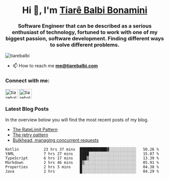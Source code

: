

<h1 align="center">Hi 👋, I'm <a href="https://tiarebalbi.com?utm_source=github&utm_medium=profile&utm_campaign=github_profile">Tiarê Balbi Bonamini</a></h1>

<h3 align="center">Software Engineer that can be described as a serious enthusiast of technology, fortuned to work with one of my biggest passion, software development. Finding different ways to solve different problems.</h3>

<p align="left"> <img src="https://komarev.com/ghpvc/?username=tiarebalbi" alt="tiarebalbi" /> </p>

- 📫 How to reach me **me@tiarebalbi.com**

<p align="left">
<h3 align="left">Connect with me:</h3>
<a href="https://twitter.com/tiarebalbi" target="blank"><img align="center" src="https://cdn.jsdelivr.net/npm/simple-icons@3.0.1/icons/twitter.svg" alt="tiarebalbi" height="30" width="40" /></a>
<a href="https://instagram.com/tiarebalbi" target="blank"><img align="center" src="https://cdn.jsdelivr.net/npm/simple-icons@3.0.1/icons/instagram.svg" alt="tiarebalbi" height="30" width="40" /></a>
</p>

### Latest Blog Posts

In the overview below you will find the most recent posts of my blog.

* [The RateLimit Pattern](https://tiarebalbi.com/article/week-4-the-rate-limit-pattern?utm_source=github&utm_medium=profile&utm_campaign=github_profile)
* [The retry pattern](https://tiarebalbi.com/article/week-3-the-retry-pattern?utm_source=github&utm_medium=profile&utm_campaign=github_profile)
* [Bulkhead, managing concurrent requests](https://tiarebalbi.com/article/week-2-bulkhead-managing-concurrent-requests?utm_source=github&utm_medium=profile&utm_campaign=github_profile)

<!--START_SECTION:waka-->

```text
Kotlin           23 hrs 37 mins  ████████████▓░░░░░░░░░░░░   50.26 %
YAML             7 hrs 27 mins   ████░░░░░░░░░░░░░░░░░░░░░   15.87 %
TypeScript       6 hrs 17 mins   ███▒░░░░░░░░░░░░░░░░░░░░░   13.39 %
Markdown         2 hrs 46 mins   █▒░░░░░░░░░░░░░░░░░░░░░░░   05.91 %
Properties       2 hrs 3 mins    █░░░░░░░░░░░░░░░░░░░░░░░░   04.38 %
Java             2 hrs           █░░░░░░░░░░░░░░░░░░░░░░░░   04.29 %
```

<!--END_SECTION:waka-->

